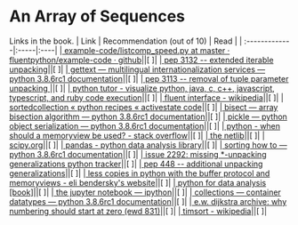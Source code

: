 # An Array of Sequences

Links in the book.
| Link    | Recommendation (out of 10)  | Read |
| :-------------|:-----|:----|
|[ example-code/listcomp_speed.py at master · fluentpython/example-code · github](  http://bit.ly/1Vm6R3n )||[ ]|
|[ pep 3132 -- extended iterable unpacking](  http://python.org/dev/peps/pep-3132/ )||[ ]|
|[ gettext — multilingual internationalization services — python 3.8.6rc1 documentation](  http://docs.python.org/3/library/gettext.html )||[ ]|
|[ pep 3113 -- removal of tuple parameter unpacking ](  http://python.org/dev/peps/pep-3113/ )||[ ]|
|[ python tutor - visualize python, java, c, c++, javascript, typescript, and ruby code execution](  http://www.pythontutor.com/ )||[ ]|
|[ fluent interface - wikipedia](  http://en.wikipedia.org/wiki/Fluent_interface )||[ ]|
|[ sortedcollection « python recipes « activestate code](  http://bit.ly/1Vm6WEa )||[ ]|
|[ bisect — array bisection algorithm — python 3.8.6rc1 documentation](  https://docs.python.org/3/library/bisect.html )||[ ]|
|[ pickle — python object serialization — python 3.8.6rc1 documentation](  http://bit.ly/py-pickle )||[ ]|
|[ python - when should a memoryview be used? - stack overflow](  http://bit.ly/1Vm6C8B )||[ ]|
|[ the netlib](  http://www.netlib.org )||[ ]|
|[ scipy.org](  http://www.scipy.org )||[ ]|
|[ pandas - python data analysis library](  http://pandas.pydata.org )||[ ]|
|[ sorting how to — python 3.8.6rc1 documentation](  http://docs.python.org/3/howto/sorting.html )||[ ]|
|[ issue 2292: missing *-unpacking generalizations python tracker](  http://bugs.python.org/issue2292 )||[ ]|
|[ pep 448 -- additional unpacking generalizations](  https://www.python.org/dev/peps/pep-0448/ )||[ ]|
|[ less copies in python with the buffer protocol and memoryviews - eli bendersky's website](  http://bit.ly/1Vm6K7Y )||[ ]|
|[ python for data analysis [book]](  http://bit.ly/py-data-analysis )||[ ]|
|[ the jupyter notebook — ipython](  http://ipython.org/notebook.html )||[ ]|
|[ collections — container datatypes — python 3.8.6rc1 documentation](  https://docs.python.org/3/library/collections.html )||[ ]|
|[ e.w. dijkstra archive: why numbering should start at zero (ewd 831)](  https://www.cs.utexas.edu/users/EWD/transcriptions/EWD08xx/EWD831.html )||[ ]|
|[ timsort - wikipedia](  http://en.wikipedia.org/wiki/Timsort )||[ ]|